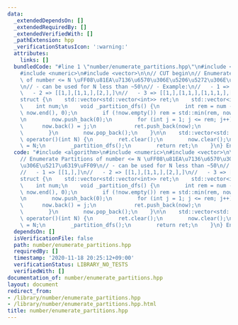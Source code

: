 ```yaml
---
data:
  _extendedDependsOn: []
  _extendedRequiredBy: []
  _extendedVerifiedWith: []
  _pathExtension: hpp
  _verificationStatusIcon: ':warning:'
  attributes:
    links: []
  bundledCode: "#line 1 \"number/enumerate_partitions.hpp\"\n#include <algorithm>\n\
    #include <numeric>\n#include <vector>\n\n// CUT begin\n// Enumerate Partitions\
    \ of number <= N \uFF08\u81EA\u7136\u6570\u306E\u5206\u5272\u306E\u5217\u6319\uFF09\
    \n// - can be used for N less than ~50\n// - Example:\n//   - 1 => [[1,],]\n//\
    \   - 2 => [[1,],[1,1,],[2,],]\n//   - 3 => [[1,],[1,1,],[1,1,1,],[2,],[2,1,],[3,],]\n\
    struct {\n    std::vector<std::vector<int>> ret;\n    std::vector<int> now;\n\
    \    int num;\n    void _partition_dfs() {\n        int rem = num - std::accumulate(now.begin(),\
    \ now.end(), 0);\n        if (!now.empty()) rem = std::min(rem, now.back());\n\
    \n        now.push_back(0);\n        for (int j = 1; j <= rem; j++) {\n      \
    \      now.back() = j;\n            ret.push_back(now);\n            _partition_dfs();\n\
    \        }\n        now.pop_back();\n    }\n\n    std::vector<std::vector<int>>\
    \ operator()(int N) {\n        ret.clear();\n        now.clear();\n        num\
    \ = N;\n        _partition_dfs();\n        return ret;\n    }\n} EnumeratePartitions;\n"
  code: "#include <algorithm>\n#include <numeric>\n#include <vector>\n\n// CUT begin\n\
    // Enumerate Partitions of number <= N \uFF08\u81EA\u7136\u6570\u306E\u5206\u5272\
    \u306E\u5217\u6319\uFF09\n// - can be used for N less than ~50\n// - Example:\n\
    //   - 1 => [[1,],]\n//   - 2 => [[1,],[1,1,],[2,],]\n//   - 3 => [[1,],[1,1,],[1,1,1,],[2,],[2,1,],[3,],]\n\
    struct {\n    std::vector<std::vector<int>> ret;\n    std::vector<int> now;\n\
    \    int num;\n    void _partition_dfs() {\n        int rem = num - std::accumulate(now.begin(),\
    \ now.end(), 0);\n        if (!now.empty()) rem = std::min(rem, now.back());\n\
    \n        now.push_back(0);\n        for (int j = 1; j <= rem; j++) {\n      \
    \      now.back() = j;\n            ret.push_back(now);\n            _partition_dfs();\n\
    \        }\n        now.pop_back();\n    }\n\n    std::vector<std::vector<int>>\
    \ operator()(int N) {\n        ret.clear();\n        now.clear();\n        num\
    \ = N;\n        _partition_dfs();\n        return ret;\n    }\n} EnumeratePartitions;\n"
  dependsOn: []
  isVerificationFile: false
  path: number/enumerate_partitions.hpp
  requiredBy: []
  timestamp: '2020-11-18 20:25:12+09:00'
  verificationStatus: LIBRARY_NO_TESTS
  verifiedWith: []
documentation_of: number/enumerate_partitions.hpp
layout: document
redirect_from:
- /library/number/enumerate_partitions.hpp
- /library/number/enumerate_partitions.hpp.html
title: number/enumerate_partitions.hpp
---
```

